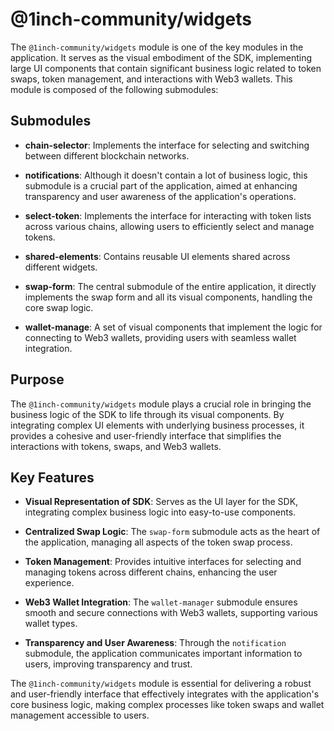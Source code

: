 # @1inch-community/widgets

The `@1inch-community/widgets` module is one of the key modules in the application. It serves as the
visual embodiment of the SDK, implementing large UI components that contain significant business
logic related to token swaps, token management, and interactions with Web3 wallets. This module is
composed of the following submodules:

## Submodules

- **chain-selector**: Implements the interface for selecting and switching between different
  blockchain networks.

- **notifications**: Although it doesn't contain a lot of business logic, this submodule is a
  crucial part of the application, aimed at enhancing transparency and user awareness of the
  application's operations.

- **select-token**: Implements the interface for interacting with token lists across various chains,
  allowing users to efficiently select and manage tokens.

- **shared-elements**: Contains reusable UI elements shared across different widgets.

- **swap-form**: The central submodule of the entire application, it directly implements the swap
  form and all its visual components, handling the core swap logic.

- **wallet-manage**: A set of visual components that implement the logic for connecting to Web3
  wallets, providing users with seamless wallet integration.

## Purpose

The `@1inch-community/widgets` module plays a crucial role in bringing the business logic of the SDK
to life through its visual components. By integrating complex UI elements with underlying business
processes, it provides a cohesive and user-friendly interface that simplifies the interactions with
tokens, swaps, and Web3 wallets.

## Key Features

- **Visual Representation of SDK**: Serves as the UI layer for the SDK, integrating complex business
  logic into easy-to-use components.

- **Centralized Swap Logic**: The `swap-form` submodule acts as the heart of the application,
  managing all aspects of the token swap process.

- **Token Management**: Provides intuitive interfaces for selecting and managing tokens across
  different chains, enhancing the user experience.

- **Web3 Wallet Integration**: The `wallet-manager` submodule ensures smooth and secure connections
  with Web3 wallets, supporting various wallet types.

- **Transparency and User Awareness**: Through the `notification` submodule, the application
  communicates important information to users, improving transparency and trust.

The `@1inch-community/widgets` module is essential for delivering a robust and user-friendly
interface that effectively integrates with the application's core business logic, making complex
processes like token swaps and wallet management accessible to users.
